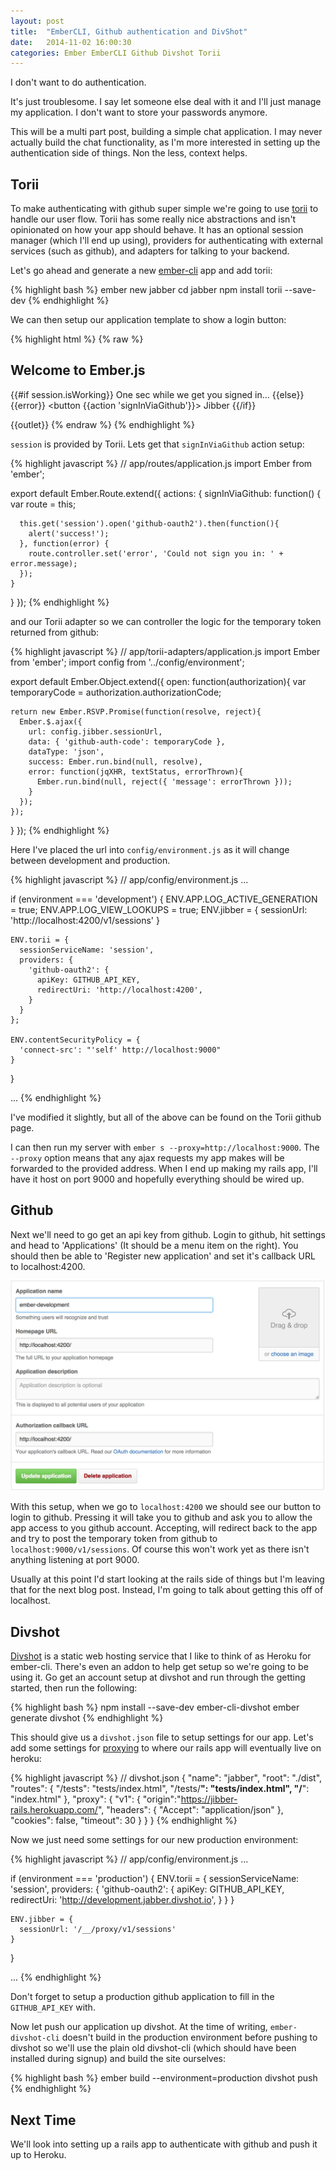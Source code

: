 ```yaml
---
layout: post
title:  "EmberCLI, Github authentication and DivShot"
date:   2014-11-02 16:00:30
categories: Ember EmberCLI Github Divshot Torii
---
```


I don't want to do authentication.

It's just troublesome. I say let someone else deal with it and I'll just manage
my application. I don't want to store your passwords anymore.

This will be a multi part post, building a simple chat application. I may never
actually build the chat functionality, as I'm more interested in setting up the
authentication side of things. Non the less, context helps.

## Torii

To make authenticating with github super simple we're going to use
[torii](https://github.com/Vestorly/torii) to handle our user flow. Torii has
some really nice abstractions and isn't opinionated on how your app should
behave. It has an optional session manager (which I'll end up using), providers
for authenticating with external services (such as github), and adapters for
talking to your backend.

Let's go ahead and generate a new [ember-cli](http://www.ember-cli.com/) app and
add torii:

{% highlight bash %}
ember new jabber
cd jabber
npm install torii --save-dev
{% endhighlight %}

We can then setup our application template to show a login button:

{% highlight html %}
{% raw %}
<!-- app/templates/application.hbs -->

<h2 id='title'>Welcome to Ember.js</h2>

{{#if session.isWorking}}
  One sec while we get you signed in...
{{else}}
  {{error}}
  <button {{action 'signInViaGithub'}}>
    Jibber
  </button>
{{/if}}

{{outlet}}
{% endraw %}
{% endhighlight %}

`session` is provided by Torii. Lets get that `signInViaGithub` action setup:

{% highlight javascript %}
// app/routes/application.js
import Ember from 'ember';

export default Ember.Route.extend({
  actions: {
    signInViaGithub: function() {
      var route = this;

      this.get('session').open('github-oauth2').then(function(){
        alert('success!');
      }, function(error) {
        route.controller.set('error', 'Could not sign you in: ' + error.message);
      });
    }
  }
});
{% endhighlight %}

and our Torii adapter so we can controller the logic for the temporary token
returned from github:

{% highlight javascript %}
// app/torii-adapters/application.js
import Ember from 'ember';
import config from '../config/environment';

export default Ember.Object.extend({
  open: function(authorization){
    var temporaryCode = authorization.authorizationCode;

    return new Ember.RSVP.Promise(function(resolve, reject){
      Ember.$.ajax({
        url: config.jibber.sessionUrl,
        data: { 'github-auth-code': temporaryCode },
        dataType: 'json',
        success: Ember.run.bind(null, resolve),
        error: function(jqXHR, textStatus, errorThrown){
          Ember.run.bind(null, reject({ 'message': errorThrown }));
        }
      });
    });
  }
});
{% endhighlight %}

Here I've placed the url into `config/environment.js` as it will change between
development and production.

{% highlight javascript %}
// app/config/environment.js
...

  if (environment === 'development') {
    ENV.APP.LOG_ACTIVE_GENERATION = true;
    ENV.APP.LOG_VIEW_LOOKUPS = true;
    ENV.jibber = {
      sessionUrl: 'http://localhost:4200/v1/sessions'
    }

    ENV.torii = {
      sessionServiceName: 'session',
      providers: {
        'github-oauth2': {
          apiKey: GITHUB_API_KEY,
          redirectUri: 'http://localhost:4200',
        }
      }
    };

    ENV.contentSecurityPolicy = {
      'connect-src': "'self' http://localhost:9000"
    }
  }

...
{% endhighlight %}

I've modified it slightly, but all of the above can be found on the Torii github
page.

I can then run my server with `ember s --proxy=http://localhost:9000`. The
`--proxy` option means that any ajax requests my app makes will be forwarded to
the provided address. When I end up making my rails app, I'll have it host on
port 9000 and hopefully everything should be wired up.

## Github

Next we'll need to go get an api key from github. Login to github, hit settings
and head to 'Applications' (It should be a menu item on the right). You should
then be able to 'Register new application' and set it's callback URL to
localhost:4200.

![github-application][github-application]

[github-application]:/img/github-application.png

With this setup, when we go to `localhost:4200` we should see our button to
login to github. Pressing it will take you to github and ask you to allow the
app access to you github account. Accepting, will redirect back to the app and
try to post the temporary token from github to `localhost:9000/v1/sessions`. Of
course this won't work yet as there isn't anything listening at port 9000.

Usually at this point I'd start looking at the rails side of things but I'm
leaving that for the next blog post. Instead, I'm going to talk about getting
this off of localhost.

## Divshot
[Divshot](https://divshot.com/) is a static web hosting service that I like to
think of as Heroku for ember-cli. There's even an addon to help get setup so
we're going to be using it. Go get an account setup at divshot and run through
the getting started, then run the following:

{% highlight bash %}
npm install --save-dev ember-cli-divshot
ember generate divshot
{% endhighlight %}

This should give us a `divshot.json` file to setup settings for our app. Let's
add some settings for [proxying](http://docs.divshot.com/services/proxy) to
where our rails app will eventually live on heroku:

{% highlight javascript %}
// divshot.json
{
  "name": "jabber",
  "root": "./dist",
  "routes": {
    "/tests": "tests/index.html",
    "/tests/**": "tests/index.html",
    "/**": "index.html"
  },
  "proxy": {
    "v1": {
      "origin":"https://jibber-rails.herokuapp.com/",
      "headers": {
        "Accept": "application/json"
      },
      "cookies": false,
      "timeout": 30
    }
  }
}
{% endhighlight %}

Now we just need some settings for our new production environment:


{% highlight javascript %}
// app/config/environment.js
...

  if (environment === 'production') {
    ENV.torii = {
      sessionServiceName: 'session',
      providers: {
        'github-oauth2': {
          apiKey: GITHUB_API_KEY,
          redirectUri: 'http://development.jabber.divshot.io',
        }
      }
    }

    ENV.jibber = {
      sessionUrl: '/__/proxy/v1/sessions'
    }
  }

...
{% endhighlight %}

Don't forget to setup a production github application to fill in the
`GITHUB_API_KEY` with.

Now let push our application up divshot. At the time of writing,
`ember-divshot-cli` doesn't build in the production environment before pushing
to divshot so we'll use the plain old divshot-cli (which should have been
installed during signup) and build the site ourselves:

{% highlight bash %}
ember build --environment=production
divshot push
{% endhighlight %}

## Next Time
We'll look into setting up a rails app to authenticate with github and push it
up to Heroku.
